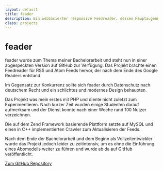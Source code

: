 ```yaml
---
layout: default
title: feader
description: Ein webbasierter responsive Feedreader, dessen Hauptaugenmerk auf Datenschutz und Benutzerfreundlichkeit liegt.
class: projects
---
```

# feader

feader wurde zum Thema meiner Bachelorarbeit und steht nun in einer abgespeckten Version auf GitHub zur Verfügung. Das Projekt brachte einen Feedreader für RSS und Atom Feeds hervor, der nach dem Ende des Google Readers entstand.

Im Gegensatz zur Konkurrenz sollte sich feader durch Datenschutz nach deutschem Recht und ein schlichtes und modernes Design behaupten.

Das Projekt was mein erstes mit PHP und diente nicht zuletzt zum Experimentieren. Nach kurzer Zeit wurden einige Studenten darauf aufmerksam und der Dienst konnte nach einer Woche rund 100 Nutzer verzeichnen.

Die auf dem Zend Framework basierende Plattform setzte auf MySQL und einen in C++ implementierten Crawler zum Aktualisieren der Feeds.

Nach dem Ende der Bachelorarbeit und dem Beginn als Vollzeitentwickler wurde das Projekt jedoch leider zu zeitintensiv, um es ohne die Einführung eines Abomodells weiter zu führen und wurde ab da auf GitHub veröffentlicht.

<a href="https://github.com/schaechinger/feader" target="_blank">Zum GitHub Repository</a>

